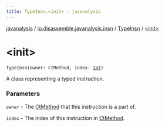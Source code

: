 ```yaml
---
title: TypeInsn.<init> - javanalysis
---
```


[javanalysis](../../index.html) / [io.disassemble.javanalysis.insn](../index.html) / [TypeInsn](index.html) / [&lt;init&gt;](./-init-.html)

# &lt;init&gt;

`TypeInsn(owner: CtMethod, index: `[`Int`](https://kotlinlang.org/api/latest/jvm/stdlib/kotlin/-int/index.html)`)`

A class representing a typed instruction.

### Parameters

`owner` - The [CtMethod](#) that this instruction is a part of.

`index` - The index of this instruction in [CtMethod](#).